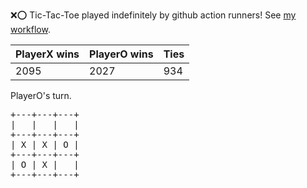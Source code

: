 :x::o: Tic-Tac-Toe played indefinitely by github action runners! See [my workflow](.github/workflows/play.yaml).

|PlayerX wins|PlayerO wins|Ties|
|-|-|-|
|2095|2027|934|

PlayerO's turn.

<pre>
+---+---+---+
|   |   |   |
+---+---+---+
| X | X | O |
+---+---+---+
| O | X |   |
+---+---+---+
</pre>
